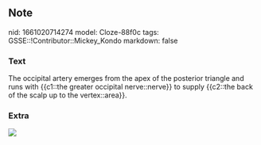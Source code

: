 ## Note
nid: 1661020714274
model: Cloze-88f0c
tags: GSSE::!Contributor::Mickey_Kondo
markdown: false

### Text
The occipital artery emerges from the apex of the posterior triangle and runs with {{c1::the greater occipital nerve::nerve}} to supply {{c2::the back of the scalp up to the vertex::area}}.

### Extra
<img src= 
"https://media.springernature.com/original/springer-static/image/chp%3A10.1007%2F978-3-319-27482-9_17/MediaObjects/978-3-319-27482-9_17_Fig8_HTML.jpg">
